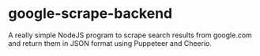 # google-scrape-backend
A really simple NodeJS program to scrape search results from google.com and return them in JSON format using Puppeteer and Cheerio.
